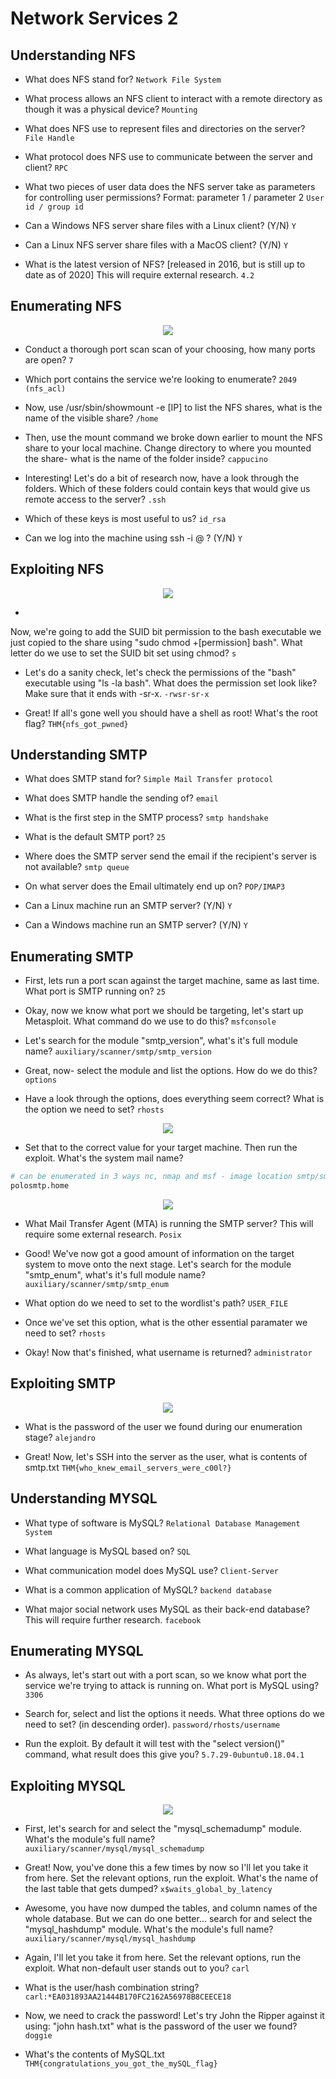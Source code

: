 # Network Services 2

## Understanding NFS

- What does NFS stand for?
`Network File System`

- What process allows an NFS client to interact with a remote directory as though it was a physical device?
`Mounting`

- What does NFS use to represent files and directories on the server?
`File Handle`

- What protocol does NFS use to communicate between the server and client?
`RPC`

- What two pieces of user data does the NFS server take as parameters for controlling user permissions? Format: parameter 1 / parameter 2
`User id / group id`

- Can a Windows NFS server share files with a Linux client? (Y/N)
`Y`

- Can a Linux NFS server share files with a MacOS client? (Y/N)
`Y`

- What is the latest version of NFS? [released in 2016, but is still up to date as of 2020] This will require external research.
`4.2`


## Enumerating NFS

<p align="center">
	<img src="nfs/showmount.png" />
</p>

- Conduct a thorough port scan scan of your choosing, how many ports are open?
`7`

- Which port contains the service we're looking to enumerate?
`2049 (nfs_acl)`

- Now, use /usr/sbin/showmount -e [IP] to list the NFS shares, what is the name of the visible share?
`/home`

- Then, use the mount command we broke down earlier to mount the NFS share to your local machine. Change directory to where you mounted the share- what is the name of the folder inside?
`cappucino`

- Interesting! Let's do a bit of research now, have a look through the folders. Which of these folders could contain keys that would give us remote access to the server?
`.ssh`

- Which of these keys is most useful to us?
`id_rsa`

- Can we log into the machine using ssh -i <key-file> <username>@<ip> ? (Y/N)
`Y`

## Exploiting NFS

<p align="center">
	<img src="nfs/nfs_pwn.png" />
</p>

-
Now, we're going to add the SUID bit permission to the bash executable we just copied to the share using "sudo chmod +[permission] bash". What letter do we use to set the SUID bit set using chmod?
`s`

-  Let's do a sanity check, let's check the permissions of the "bash" executable using "ls -la bash". What does the permission set look like? Make sure that it ends with -sr-x.
`-rwsr-sr-x`

- Great! If all's gone well you should have a shell as root! What's the root flag?
`THM{nfs_got_pwned}`

## Understanding SMTP

- What does SMTP stand for?
`Simple Mail Transfer protocol`

- What does SMTP handle the sending of?
`email`

- What is the first step in the SMTP process?
`smtp handshake`

-  What is the default SMTP port?
`25`

- Where does the SMTP server send the email if the recipient's server is not available?
`smtp queue`

-  On what server does the Email ultimately end up on?
`POP/IMAP3`

- Can a Linux machine run an SMTP server? (Y/N)
`Y`

- Can a Windows machine run an SMTP server? (Y/N)
`Y`

## Enumerating SMTP

- First, lets run a port scan against the target machine, same as last time. What port is SMTP running on?
`25`

- Okay, now we know what port we should be targeting, let's start up Metasploit. What command do we use to do this?
`msfconsole`

-  Let's search for the module "smtp_version", what's it's full module name?
`auxiliary/scanner/smtp/smtp_version `

- Great, now- select the module and list the options. How do we do this?
`options`

- Have a look through the options, does everything seem correct? What is the option we need to set?
`rhosts`

<p align="center">
	<img src="smtp/smtp-name-msf.png">
</p>

- Set that to the correct value for your target machine. Then run the exploit. What's the system mail name?
```bash
# can be enumerated in 3 ways nc, nmap and msf - image location smtp/smtp-name-*
polosmtp.home
```

<p align="center">
	<img src="smtp/smtp-mta.png"
</p>

- What Mail Transfer Agent (MTA) is running the SMTP server? This will require some external research.
`Posix`

-  Good! We've now got a good amount of information on the target system to move onto the next stage. Let's search for the module "smtp_enum", what's it's full module name?
`auxiliary/scanner/smtp/smtp_enum`

- What option do we need to set to the wordlist's path?
`USER_FILE`

- Once we've set this option, what is the other essential paramater we need to set?
`rhosts`

- Okay! Now that's finished, what username is returned?
`administrator`

## Exploiting SMTP

<p align="center">
	<img src="smtp/smtp-hydra.png">
	</p>

- What is the password of the user we found during our enumeration stage?
`alejandro`

- Great! Now, let's SSH into the server as the user, what is contents of smtp.txt
`THM{who_knew_email_servers_were_c00l?}`

## Understanding MYSQL

- What type of software is MySQL?
`Relational Database Management System`

- What language is MySQL based on?
`SQL`

- What communication model does MySQL use?
`Client-Server`

- What is a common application of MySQL?
`backend database`

- What major social network uses MySQL as their back-end database? This will require further research.
`facebook`

## Enumerating MYSQL

-  As always, let's start out with a port scan, so we know what port the service we're trying to attack is running on. What port is MySQL using?
`3306`

-  Search for, select and list the options it needs. What three options do we need to set? (in descending order).
`password/rhosts/username`

- Run the exploit. By default it will test with the "select version()" command, what result does this give you?
`5.7.29-0ubuntu0.18.04.1`

## Exploiting MYSQL

<p align="center">
	<img src="mysql/mysql-passcrack.png">
</p>

- First, let's search for and select the "mysql_schemadump" module. What's the module's full name?
`auxiliary/scanner/mysql/mysql_schemadump`

-  Great! Now, you've done this a few times by now so I'll let you take it from here. Set the relevant options, run the exploit. What's the name of the last table that gets dumped?
`x$waits_global_by_latency`

-  Awesome, you have now dumped the tables, and column names of the whole database. But we can do one better... search for and select the "mysql_hashdump" module. What's the module's full name?
`auxiliary/scanner/mysql/mysql_hashdump`

- Again, I'll let you take it from here. Set the relevant options, run the exploit. What non-default user stands out to you?
`carl`

- What is the user/hash combination string?
`carl:*EA031893AA21444B170FC2162A56978B8CEECE18`

- Now, we need to crack the password! Let's try John the Ripper against it using: "john hash.txt" what is the password of the user we found?
`doggie`

- What's the contents of MySQL.txt
`THM{congratulations_you_got_the_mySQL_flag}`
